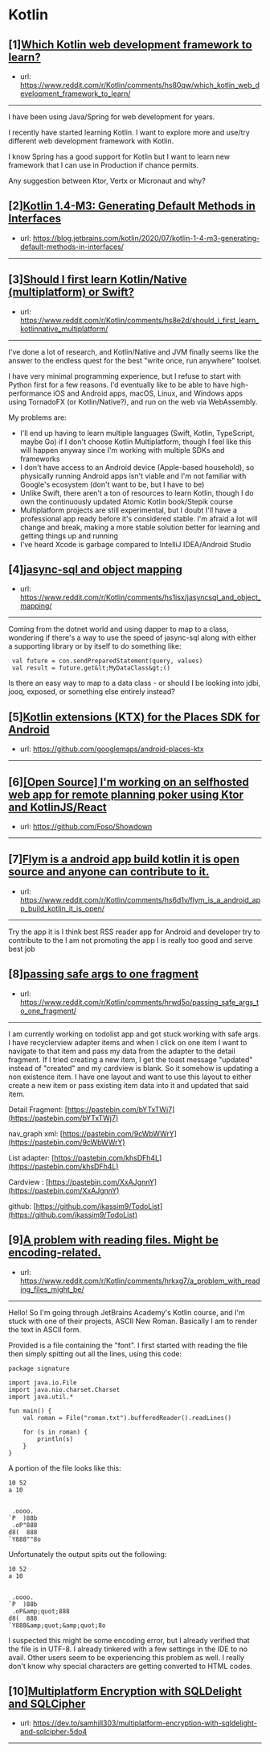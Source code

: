 # Kotlin
## [1][Which Kotlin web development framework to learn?](https://www.reddit.com/r/Kotlin/comments/hs80qw/which_kotlin_web_development_framework_to_learn/)
- url: https://www.reddit.com/r/Kotlin/comments/hs80qw/which_kotlin_web_development_framework_to_learn/
---
I have been using Java/Spring for web development for years.

I recently have started learning Kotlin. I want to explore more and use/try different web development framework with Kotlin.

I know Spring  has a good support for Kotlin but I want to learn new framework that I can use in Production if chance permits.

Any suggestion between Ktor, Vertx or Micronaut and why?
## [2][Kotlin 1.4-M3: Generating Default Methods in Interfaces](https://www.reddit.com/r/Kotlin/comments/hs92c0/kotlin_14m3_generating_default_methods_in/)
- url: https://blog.jetbrains.com/kotlin/2020/07/kotlin-1-4-m3-generating-default-methods-in-interfaces/
---

## [3][Should I first learn Kotlin/Native (multiplatform) or Swift?](https://www.reddit.com/r/Kotlin/comments/hs8e2d/should_i_first_learn_kotlinnative_multiplatform/)
- url: https://www.reddit.com/r/Kotlin/comments/hs8e2d/should_i_first_learn_kotlinnative_multiplatform/
---
I've done a lot of research, and Kotlin/Native and JVM finally seems like the answer to the endless quest for the best "write once, run anywhere" toolset.

I have very minimal programming experience, but I refuse to start with Python first for a few reasons. I'd eventually like to be able to have high-performance iOS and Android apps, macOS, Linux, and Windows apps using TornadoFX (or Kotlin/Native?), and run on the web via WebAssembly.

My problems are:

* I'll end up having to learn multiple languages (Swift, Kotlin, TypeScript, maybe Go) if I don't choose Kotlin Multiplatform, though I feel like this will happen anyway since I'm working with multiple SDKs and frameworks
* I don't have access to an Android device (Apple-based household), so physically running Android apps isn't viable and I'm not familiar with Google's ecosystem (don't want to be, but I have to be)
* Unlike Swift, there aren't a ton of resources to learn Kotlin, though I do own the continuously updated Atomic Kotlin book/Stepik course
* Multiplatform projects are still experimental, but I doubt I'll have a professional app ready before it's considered stable. I'm afraid a lot will change and break, making a more stable solution better for learning and getting things up and running
* I've heard Xcode is garbage compared to IntelliJ IDEA/Android Studio
## [4][jasync-sql and object mapping](https://www.reddit.com/r/Kotlin/comments/hs1isx/jasyncsql_and_object_mapping/)
- url: https://www.reddit.com/r/Kotlin/comments/hs1isx/jasyncsql_and_object_mapping/
---
Coming from the dotnet world and using dapper to map to a class, wondering if there's a way to use the speed of jasync-sql along with either a supporting library or by itself to do something like:

     val future = con.sendPreparedStatement(query, values)
     val result = future.get&lt;MyDataClass&gt;()

Is there an easy way to map to a data class - or should I be looking into jdbi, jooq, exposed, or something else entirely instead?
## [5][Kotlin extensions (KTX) for the Places SDK for Android](https://www.reddit.com/r/Kotlin/comments/hrtjfg/kotlin_extensions_ktx_for_the_places_sdk_for/)
- url: https://github.com/googlemaps/android-places-ktx
---

## [6][[Open Source] I'm working on an selfhosted web app for remote planning poker using Ktor and KotlinJS/React](https://www.reddit.com/r/Kotlin/comments/hrt1ul/open_source_im_working_on_an_selfhosted_web_app/)
- url: https://github.com/Foso/Showdown
---

## [7][Flym is a android app build kotlin it is open source and anyone can contribute to it.](https://www.reddit.com/r/Kotlin/comments/hs6d1v/flym_is_a_android_app_build_kotlin_it_is_open/)
- url: https://www.reddit.com/r/Kotlin/comments/hs6d1v/flym_is_a_android_app_build_kotlin_it_is_open/
---
Try the app it is I think best RSS reader app for Android and developer try to contribute to the I am not promoting the app I is really too good and serve best job
## [8][passing safe args to one fragment](https://www.reddit.com/r/Kotlin/comments/hrwd5o/passing_safe_args_to_one_fragment/)
- url: https://www.reddit.com/r/Kotlin/comments/hrwd5o/passing_safe_args_to_one_fragment/
---
I am currently working on todolist app and got stuck working with safe args. I have recyclerview adapter items and when I click on one item I want to navigate to that item and pass my data from the adapter to the detail fragment. If I tried creating a new item, I get the toast message "updated" instead of "created" and my cardview is blank. So it somehow is updating a non existence item. I have one layout and want to use this layout to either create a new item or pass existing item data into it and updated that said item.

Detail Fragment:  [https://pastebin.com/bYTxTWj7](https://pastebin.com/bYTxTWj7)

nav\_graph xml:  [https://pastebin.com/9cWbWWrY](https://pastebin.com/9cWbWWrY)

List adapter:  [https://pastebin.com/khsDFh4L](https://pastebin.com/khsDFh4L)

Cardview : [https://pastebin.com/XxAJgnnY](https://pastebin.com/XxAJgnnY)

github: [https://github.com/ikassim9/TodoList](https://github.com/ikassim9/TodoList) 
## [9][A problem with reading files. Might be encoding-related.](https://www.reddit.com/r/Kotlin/comments/hrkxg7/a_problem_with_reading_files_might_be/)
- url: https://www.reddit.com/r/Kotlin/comments/hrkxg7/a_problem_with_reading_files_might_be/
---
Hello! So I'm going through JetBrains Academy's Kotlin course, and I'm stuck with one of their projects, ASCII New Roman. Basically I am to render the text in ASCII form.

Provided is a file containing the "font". I first started with reading the file then simply spitting out all the lines, using this code:

    package signature
    
    import java.io.File
    import java.nio.charset.Charset
    import java.util.*
    
    fun main() {
        val roman = File("roman.txt").bufferedReader().readLines()

        for (s in roman) {
            println(s)
        }
    }

A portion of the file looks like this:

    10 52
    a 10
              
              
     .oooo.   
    `P  )88b  
     .oP"888  
    d8(  888  
    `Y888""8o 
              
              
              

Unfortunately the output spits out the following:

    10 52
    a 10
              
              
     .oooo.   
    `P  )88b  
     .oP&amp;quot;888  
    d8(  888  
    `Y888&amp;quot;&amp;quot;8o 
              
              
      

I suspected this might be some encoding error, but I already verified that the file is in UTF-8. I already tinkered with a few settings in the IDE to no avail. Other users seem to be experiencing this problem as well. I really don't know why special characters are getting converted to HTML codes.
## [10][Multiplatform Encryption with SQLDelight and SQLCipher](https://www.reddit.com/r/Kotlin/comments/hra59x/multiplatform_encryption_with_sqldelight_and/)
- url: https://dev.to/samhill303/multiplatform-encryption-with-sqldelight-and-sqlcipher-5do4
---

